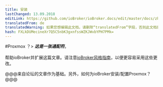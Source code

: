 ```yaml
---
title: 安装
lastChanged: 13.09.2018
editLink: https://github.com/ioBroker/ioBroker.docs/edit/master/docs/zh-cn/install/proxmox.md
translatedFrom: de
translatedWarning: 如果您想编辑此文档，请删除“translatedFrom”字段，否则此文档将再次自动翻译
hash: FXLkDUMecineXr7Q5C5nbK3gxnfssWZKJWvbYPH7PMk=
---
```

#Proxmox
？&gt; ***这是一张通配符***。 <br><br>帮助ioBroker并扩展这篇文章。请注意[ioBroker风格指南](community/styleguidedoc)，以便更容易采用这些更改。

@@@来自论坛的文章作为基础。另外，如何为ioBroker安装/配置Proxmox？@@@